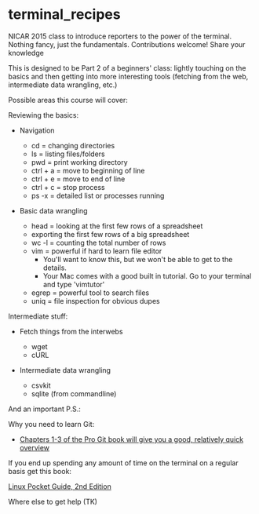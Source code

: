 terminal_recipes
================

NICAR 2015 class to introduce reporters to the power of the terminal. Nothing fancy, just the fundamentals. Contributions welcome! Share your knowledge

This is designed to be Part 2 of a beginners' class: lightly touching on the basics and then getting into more interesting tools (fetching from the web, intermediate data wrangling, etc.)

Possible areas this course will cover:

Reviewing the basics:

* Navigation
    * cd = changing directories
    * ls = listing files/folders
    * pwd = print working directory
    * ctrl + a = move to beginning of line
    * ctrl + e = move to end of line
    * ctrl + c = stop process
    * ps -x = detailed list or processes running

* Basic data wrangling
    * head = looking at the first few rows of a spreadsheet
    * exporting the first few rows of a big spreadsheet
    * wc -l = counting the total number of rows
    * vim = powerful if hard to learn file editor
      * You'll want to know this, but we won't be able to get to the details.
      * Your Mac comes with a good built in tutorial. Go to your terminal and type 'vimtutor'
    * egrep = powerful tool to search files
    * uniq = file inspection for obvious dupes

Intermediate stuff: 

* Fetch things from the interwebs
    * wget
    * cURL

* Intermediate data wrangling
    * csvkit
    * sqlite (from commandline)

And an important P.S.:

Why you need to learn Git:
* [Chapters 1-3 of the Pro Git book will give you a good, relatively quick overview](http://git-scm.com/book/en/v2/Getting-Started-About-Version-Control)

If you end up spending any amount of time on the terminal on a regular basis get this book:

[Linux Pocket Guide, 2nd Edition](http://shop.oreilly.com/product/0636920023029.do?green=B78D23C2-6E87-58C8-BAE1-0090A206787F&intcmp=af-mybuy-0636920023029.IP)

Where else to get help (TK)
